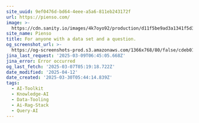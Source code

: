 ```yaml
---
site_uuid: 9ef0476d-bd64-4eee-a5a6-811eb243172f
url: https://pienso.com/
image: >-
  https://cdn.sanity.io/images/4k7oyo92/production/d11f5be9ad3a1341f5d339a550f62fd1a7b8d6df-1200x630.jpg?w=1200&h=630
site_name: Pienso
title: For anyone with a data set and a question.
og_screenshot_url: >-
  https://og-screenshots-prod.s3.amazonaws.com/1366x768/80/false/cdeb01bb45f070daa75683174126c2b01c710eb4335b3f3d02df30283a77d87d.jpeg
jina_last_request: '2025-03-09T06:45:05.668Z'
jina_error: Error occurred
og_last_fetch: '2025-03-07T05:19:18.722Z'
date_modified: '2025-04-12'
date_created: '2025-03-30T05:44:14.839Z'
tags:
  - AI-Toolkit
  - Knowledge-AI
  - Data-Tooling
  - Ai-Rag-Stack
  - Query-AI
---
```





































